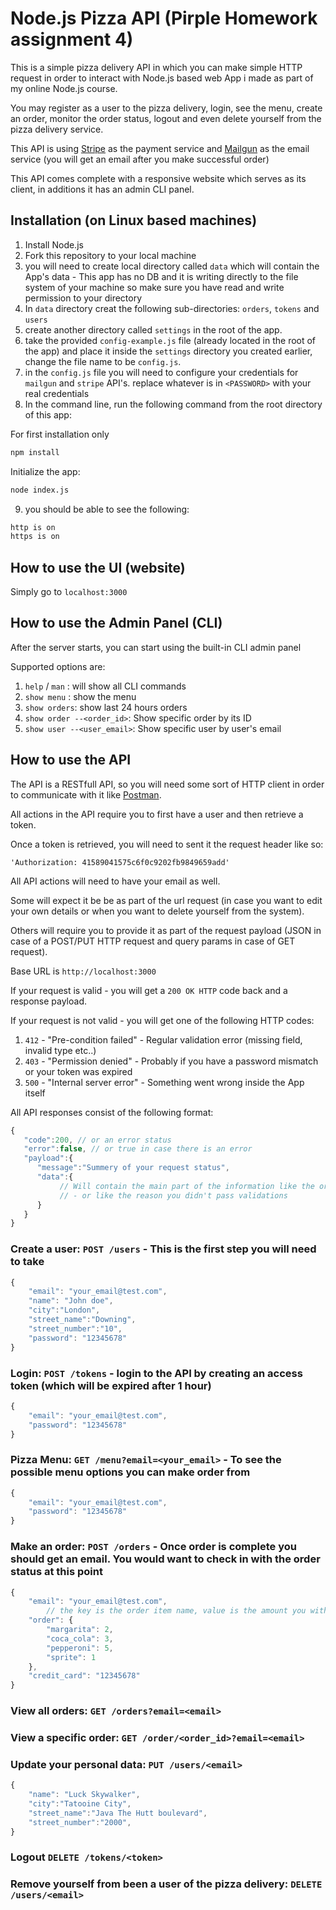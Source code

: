 # Node.js Pizza API (Pirple Homework assignment 4)

This is a simple pizza delivery API in which you can make simple HTTP request in order to interact with Node.js based web App i made as part of my online Node.js course.

You may register as a user to the pizza delivery, login, see the menu, create an order, monitor the order status, logout and even delete yourself from the pizza delivery service.

This API is using [Stripe](https://stripe.com/) as the payment service and [Mailgun](https://www.mailgun.com/) as the email service (you will get an email after you make successful order)

This API comes complete with a responsive website which serves as its client, in additions it has an admin CLI panel.

## Installation (on Linux based machines)
1. Install Node.js 
2. Fork this repository to your local machine
3. you will need to create local directory called ```data``` which will contain the App's data - This app has no DB and it is writing directly to the file system of your machine so make sure you have read and write permission to your directory
4. In ```data``` directory creat the following sub-directories: ```orders```, ```tokens``` and ```users```
5. create another directory called ```settings``` in the root of the app.
6. take the provided  ```config-example.js``` file (already located in the root of the app) and place it inside the ```settings``` directory you created earlier, change the file name to be ```config.js```.
7. in the ```config.js``` file you will need to configure your credentials for ```mailgun``` and ```stripe``` API's. replace whatever is in ```<PASSWORD>``` with your real credentials
8. In the command line, run the following command from the root directory of this app:

For first installation only
```bash
npm install
```
Initialize the app:
```bash
node index.js
```
9. you should be able to see the following:

```bash
http is on
https is on
```
## How to use the UI (website)
Simply go to `localhost:3000`

## How to use the Admin Panel (CLI)

After the server starts, you can start using the built-in CLI admin panel

Supported options are:
1. `help` / `man` : will show all CLI commands
2. `show menu` : show the menu
3. `show orders`: show last 24 hours orders
4. `show order --<order_id>`: Show specific order by its ID
5. `show user --<user_email>`: Show specific user by user's email

## How to use the API

The API is a RESTfull API, so you will need some sort of HTTP client in order to communicate with it like [Postman](https://www.getpostman.com/).

All actions in the API require you to first have a user and then retrieve a token. 

Once a token is retrieved, you will need to sent it the request header like so:

``` cURL
'Authorization: 41589041575c6f0c9202fb9849659add'
```

All API actions will need to have your email as well. 

Some will expect it be be as part of the url request (in case you want to edit your own details or when you want to delete yourself from the system). 

Others will require you to provide it as part of the request payload (JSON in case of a POST/PUT HTTP request and query params in case of GET request).

Base URL is ```http://localhost:3000```

If your request is valid - you will get a ```200 OK HTTP``` code back and a response payload.

If your request is not valid - you will get one of the following HTTP codes:

1. ```412``` - "Pre-condition failed" - Regular validation error (missing field, invalid type etc..)
2. ```403``` - "Permission denied"    - Probably if you have a password mismatch or your token was expired
3. ```500``` - "Internal server error" - Something went wrong inside the App itself

All API responses consist of the following format:

```javascript
{  
   "code":200, // or an error status
   "error":false, // or true in case there is an error
   "payload":{  
      "message":"Summery of your request status",
      "data":{  
           // Will contain the main part of the information like the order details -
           // - or like the reason you didn't pass validations
      }
   }
}
```

### Create a user: ```POST /users``` - This is the first step you will need to take
```javascript
{
	"email": "your_email@test.com", 
	"name": "John doe", 
	"city":"London", 
	"street_name":"Downing", 
	"street_number":"10", 
	"password": "12345678"
}
```
### Login: ```POST /tokens``` - login to the API by creating an access token (which will be expired after 1 hour)

``` javascript
{
	"email": "your_email@test.com",
	"password": "12345678"
}

```
### Pizza Menu: ```GET /menu?email=<your_email>``` - To see the possible menu options you can make order from
``` javascript
{
	"email": "your_email@test.com",
	"password": "12345678"
}

```

### Make an order: ```POST /orders``` - Once order is complete you should get an email. You would want to check in with the order status at this point
``` javascript
{
	"email": "your_email@test.com",
        // the key is the order item name, value is the amount you with to have for each item
	"order": {
		"margarita": 2,
		"coca_cola": 3,
		"pepperoni": 5,
		"sprite": 1
	},
	"credit_card": "12345678"
}

```

### View all orders: ```GET /orders?email=<email>```

### View a specific order: ```GET /order/<order_id>?email=<email>```

### Update your personal data: ```PUT /users/<email>```

``` javascript
{
	"name": "Luck Skywalker", 
	"city":"Tatooine City", 
	"street_name":"Java The Hutt boulevard", 
	"street_number":"2000", 
}
```

### Logout ```DELETE /tokens/<token>```

### Remove yourself from been a user of the pizza delivery: ```DELETE /users/<email>```